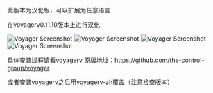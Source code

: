 此版本为汉化版，可以扩展为任意语言

在voyagerv0.11.10版本上进行汉化 

![Voyager Screenshot](https://github.com/daimiao/voyager-zh/blob/master/demo/1.png)
![Voyager Screenshot](https://github.com/daimiao/voyager-zh/blob/master/demo/2.png)
![Voyager Screenshot](https://github.com/daimiao/voyager-zh/blob/master/demo/3.png)
![Voyager Screenshot](https://github.com/daimiao/voyager-zh/blob/master/demo/4.png)

具体安装过程请看voyagerv 原版地址：https://github.com/the-control-group/voyager

或者安装voyagerv之后用voyagerv-zh覆盖（注意检查版本）